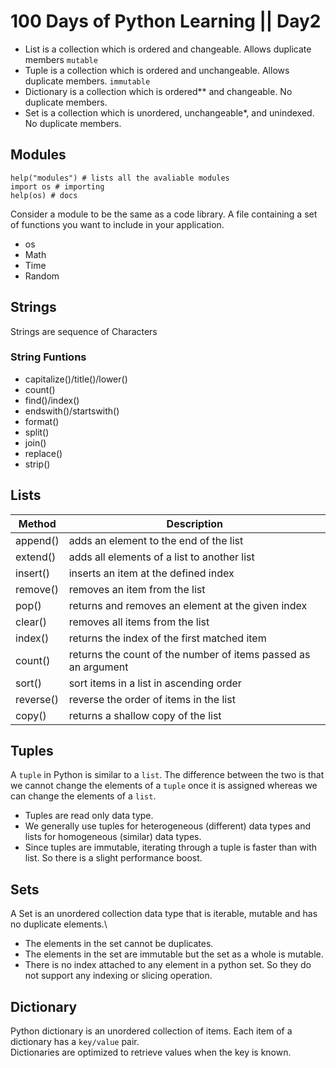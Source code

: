 # 100 Days of Python Learning || Day2

- List is a collection which is ordered and changeable. Allows duplicate members `mutable`
- Tuple is a collection which is ordered and unchangeable. Allows duplicate members. `immutable`
- Dictionary is a collection which is ordered\*\* and changeable. No duplicate members.
- Set is a collection which is unordered, unchangeable\*, and unindexed. No duplicate members.

## Modules

    help("modules") # lists all the avaliable modules
    import os # importing
    help(os) # docs

Consider a module to be the same as a code library.
A file containing a set of functions you want to include in your application.

- os
- Math
- Time
- Random

## Strings

Strings are sequence of Characters

### String Funtions

- capitalize()/title()/lower()
- count()
- find()/index()
- endswith()/startswith()
- format()
- split()
- join()
- replace()
- strip()

## Lists

| Method    | Description                                                    |
| --------- | -------------------------------------------------------------- |
| append()  | adds an element to the end of the list                         |
| extend()  | adds all elements of a list to another list                    |
| insert()  | inserts an item at the defined index                           |
| remove()  | removes an item from the list                                  |
| pop()     | returns and removes an element at the given index              |
| clear()   | removes all items from the list                                |
| index()   | returns the index of the first matched item                    |
| count()   | returns the count of the number of items passed as an argument |
| sort()    | sort items in a list in ascending order                        |
| reverse() | reverse the order of items in the list                         |
| copy()    | returns a shallow copy of the list                             |

## Tuples

A `tuple` in Python is similar to a `list`. The difference between the two is that we cannot change the elements of a `tuple` once it is assigned whereas we can change the elements of a `list`.

- Tuples are read only data type.
- We generally use tuples for heterogeneous (different) data types and lists for homogeneous (similar) data types.
- Since tuples are immutable, iterating through a tuple is faster than with list. So there is a slight performance boost.

## Sets

A Set is an unordered collection data type that is iterable, mutable and has no duplicate elements.\

- The elements in the set cannot be duplicates.
- The elements in the set are immutable but the set as a whole is mutable.
- There is no index attached to any element in a python set. So they do not support any indexing or slicing operation.

## Dictionary

Python dictionary is an unordered collection of items. Each item of a dictionary has a `key/value` pair.\
Dictionaries are optimized to retrieve values when the key is known.
